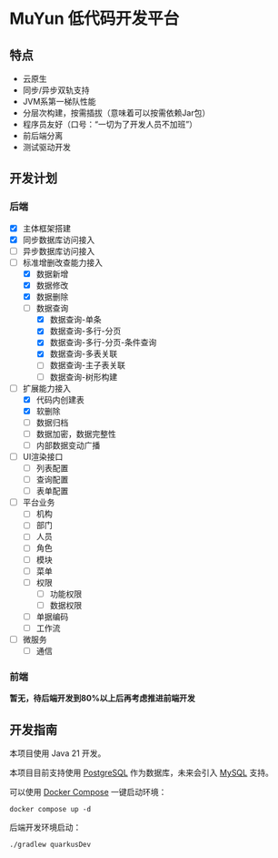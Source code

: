 # MuYun 低代码开发平台

## 特点

* 云原生
* 同步/异步双轨支持
* JVM系第一梯队性能
* 分层次构建，按需插拔（意味着可以按需依赖Jar包）
* 程序员友好（口号：“一切为了开发人员不加班”）
* 前后端分离
* 测试驱动开发

## 开发计划

### 后端

* [x] 主体框架搭建
* [x] 同步数据库访问接入
* [ ] 异步数据库访问接入
* [ ] 标准增删改查能力接入
  - [x] 数据新增
  - [x] 数据修改
  - [x] 数据删除
  - [ ] 数据查询
    - [x] 数据查询-单条
    - [x] 数据查询-多行-分页
    - [x] 数据查询-多行-分页-条件查询
    - [x] 数据查询-多表关联
    - [ ] 数据查询-主子表关联
    - [ ] 数据查询-树形构建
* [ ] 扩展能力接入
    - [x] 代码内创建表
    - [x] 软删除
    - [ ] 数据归档
    - [ ] 数据加密，数据完整性
    - [ ] 内部数据变动广播
* [ ] UI渲染接口
    - [ ] 列表配置
    - [ ] 查询配置
    - [ ] 表单配置
* [ ] 平台业务
    - [ ] 机构
    - [ ] 部门
    - [ ] 人员
    - [ ] 角色
    - [ ] 模块
    - [ ] 菜单
    - [ ] 权限
      - [ ] 功能权限
      - [ ] 数据权限
    - [ ] 单据编码
    - [ ] 工作流
* [ ] 微服务
    - [ ] 通信

### 前端

**暂无，待后端开发到80%以上后再考虑推进前端开发**

## 开发指南

本项目使用 Java 21 开发。

本项目目前支持使用 [PostgreSQL](https://www.postgresql.org/) 作为数据库，未来会引入 [MySQL](https://www.mysql.com/) 支持。

可以使用 [Docker Compose](https://docs.docker.com/compose/) 一键启动环境：

```shell
docker compose up -d
```

后端开发环境启动：

```shell
./gradlew quarkusDev 
```
